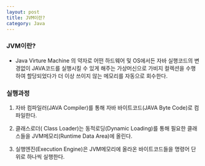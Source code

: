 ```yaml
---
layout: post
title: JVM이란?
category: Java
---
```



### JVM이란?
- Java Virture Machine 의 약자로 어떤 하드웨어 및 OS에서든 자바 실행코드의 변경없이 JAVA코드를 실행시킬 수 있게 해주는 가상머신으로 가비지 컬렉션을 수행하여 할당되었다가 더 이상 쓰이지 않는 메모리를 자동으로 회수한다. 

### 실행과정

1. 자바 컴파일러(JAVA Compiler)를 통해 자바 바이트코드(JAVA Byte Code)로 컴파일한다.

2. 클래스로더( Class Loader)는 동적로딩(Dynamic Loading)를 통해 필요한 클래스들을 JVM메모리(Runtime Data Area)에 올린다.

3. 실행엔진(Execution Engine)은 JVM메모리에 올라온 바이트코드들을 명령어 단위로 하나씩 실행한다.


